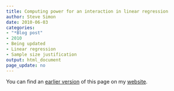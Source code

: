```yaml
---
title: Computing power for an interaction in linear regression
author: Steve Simon
date: 2010-06-03
categories:
- "*Blog post"
- 2010
- Being updated
- Linear regression
- Sample size justification
output: html_document
page_update: no
---
```


You can find an [earlier version][sim1] of this page on my [website][sim2].

[sim1]: http://www.pmean.com/10/interaction.html
[sim2]: http://www.pmean.com
